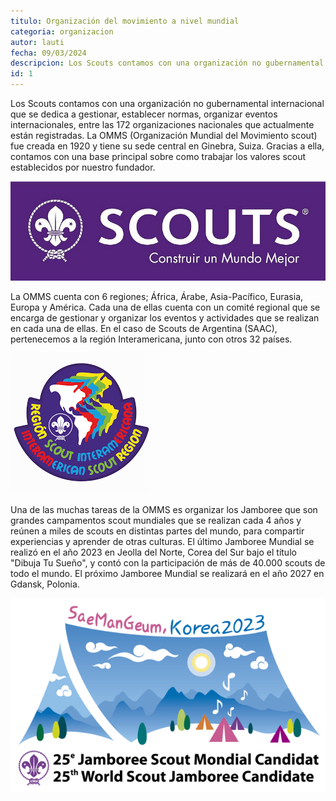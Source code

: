 ```yaml
---
titulo: Organización del movimiento a nivel mundial
categoria: organizacion
autor: lauti
fecha: 09/03/2024
descripcion: Los Scouts contamos con una organización no gubernamental internacional que se dedica a gestionar, establecer normas, organizar eventos internacionales, entre las 172 organizaciones nacionales que actualmente están registradas...
id: 1
---
```


Los Scouts contamos con una organización no gubernamental internacional que se dedica a gestionar, establecer normas, organizar eventos internacionales, entre las 172 organizaciones nacionales que actualmente están registradas. La OMMS (Organización Mundial del Movimiento scout) fue creada en 1920 y tiene su sede central en Ginebra, Suiza. Gracias a ella, contamos con una base principal sobre como trabajar los valores scout establecidos por nuestro fundador. 

![banner de la OMMS](../media/omms_logo.jpg "imagen")

La OMMS cuenta con 6 regiones; África, Árabe, Asia-Pacífico, Eurasia, Europa y América. Cada una de ellas cuenta con un comité regional que se encarga de gestionar y organizar los eventos y actividades que se realizan en cada una de ellas. En el caso de Scouts de Argentina (SAAC), pertenecemos a la región Interamericana, junto con otros 32 países. 

![logo de la Región Interamericana Scout](../media/ris_logo.jpg "imagen")

Una de las muchas tareas de la OMMS es organizar los Jamboree que son grandes campamentos scout mundiales que se realizan cada 4 años y reúnen a miles de scouts en distintas partes del mundo, para compartir experiencias y aprender de otras culturas. El último Jamboree Mundial se realizó en el año 2023 en Jeolla del Norte, Corea del Sur bajo el título "Dibuja Tu Sueño", y contó con la participación de más de 40.000 scouts de todo el mundo. El próximo Jamboree Mundial se realizará en el año 2027 en Gdansk, Polonia. 

![logo del jamboree de 2023](../media/jamboree_jeolla.png "imagen")
